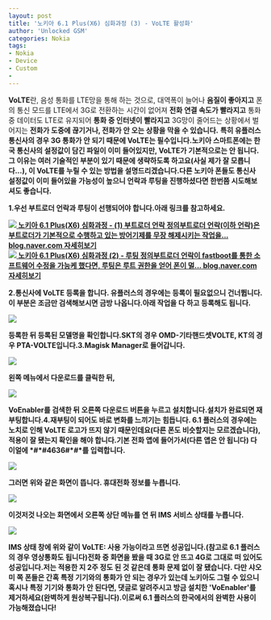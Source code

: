 ```yaml
---
layout: post
title: '노키아 6.1 Plus(X6) 심화과정 (3) - VoLTE 활성화'
author: 'Unlocked GSM'
categories: Nokia
tags:
- Nokia
- Device
- Custom
- 
---
```



<script> location.href='https://cafe.naver.com/develoid/824188' ; </script>

<div>
 <p><b>VoLTE</b>란, 음성 통화를 LTE망을 통해 하는 것으로, 대역폭이 늘어나 <b>음질이 좋아지고</b> 폰의 통신 모드를 LTE에서 3G로 전환하는 시간이 없어져 <b>전화 연결 속도가 빨라지고</b> 통화 중 데이터도 LTE로 유지되어 <b>통화 중 인터넷이 빨라지고</b> 3G망이 줄어드는 상황에서 벌어지는 <b>전화가 도중에 끊기거나, 전화가 안 오는 상황을 막을 수 있습니다.</b> <b>특히 유플러스 통신사의 경우 3G 통화가 안 되기 때문에 VoLTE는 필수입니다.</b><b><b><span>노키아 스마트폰에는 한국 통신사의 설정값이 담긴 파일이 이미 들어있지만, VoLTE가 기본적으로는 안 됩니다. 그 이유는 여러 기술적인 부분이 있기 때문에 생략하도록 하고요(사실 제가 잘 모릅니다...), 이 VoLTE를 누릴 수 있는 방법을 설명드리겠습니다.</span><span><b></span><span>다른 노키아 폰들도 통신사 설정값이 이미 들어있을 가능성이 높으니 언락과 루팅을 진행하셨다면 한번쯤 시도해보셔도 좋습니다.</span></p>
</div>
<div>
 <div>
  <div></div>
 </div>
</div>
<div>
 <p><span>1.<b></span><span>우선 </span><span><b>부트로더 언락</b></span><span>과 </span><span><b>루팅</b></span><span>이 선행되어야 합니다.<b></span><span>아래 링크를 참고하세요.</span></p>
</div>
<div>
 <a href="https://blog.naver.com/PostView.nhn?blogId=kevin110419&amp;logNo=221357047293&amp;redirect=Dlog"> <span> <span> <img src="https://dthumb-phinf.pstatic.net/?src=%22http%3A%2F%2Fdthumb.phinf.naver.net%2F%3Fsrc%3D%2522https%253A%252F%252Fblogthumb.pstatic.net%252FMjAxODA5MTFfMjYz%252FMDAxNTM2NjU3NjM0OTUw.UBMMF-RZWJMAa9Tw9fSGj2i9zUov_tcFygho7hu45Pcg.WfJ5bl8GmxowqyfzL_L2HWsYyZhhma_0AmkUEuJacmYg.PNG.kevin110419%252F%2525C4%2525B8%2525C3%2525B31.PNG%253Ftype%253Dw2%2522%26amp%3Btype%3Dff120%22&amp;type=cafe_wa740"> </span> <span> <span>노키아 6.1 Plus(X6) 심화과정 - (1) 부트로더 언락</span> <span>정의부트로더 언락(이하 언락)은 부트로더가 기본적으로 수행하고 있는 방어기제를 무장 해제시키는 작업을...</span> <span>blog.naver.com</span> </span> <span></span> </span> <span>자세히보기</span> </a>
</div>
<div>
 <a href="https://blog.naver.com/PostView.nhn?blogId=kevin110419&amp;logNo=221359673024&amp;redirect=Dlog"> <span> <span> <img src="https://dthumb-phinf.pstatic.net/?src=%22http%3A%2F%2Fdthumb.phinf.naver.net%2F%3Fsrc%3D%2522https%253A%252F%252Fblogthumb.pstatic.net%252FMjAxODA5MTVfMTU4%252FMDAxNTM3MDA3NDcwMzcy.bRzLW5T0DOCvcEjB4NC26-hkMxniRyQzchl46C4G3RAg.qvbruQ2sm9yS_shm5XIbt7eQW6VUWUgXO2AH7lIMbeQg.PNG.kevin110419%252FScreenshot_20180911-181615.png%253Ftype%253Dw2%2522%26amp%3Btype%3Dff250_444%22&amp;type=cafe_wa740"> </span> <span> <span>노키아 6.1 Plus(X6) 심화과정 (2) - 루팅</span> <span>정의부트로더 언락이 fastboot를 통한 소프트웨어 수정을 가능케 했다면, 루팅은 루트 권한을 얻어 폰이 멀...</span> <span>blog.naver.com</span> </span> <span></span> </span> <span>자세히보기</span> </a>
</div>
<div>
 <p><span><b></span><span><b></span><span>2.<b></span><span>통신사에 VoLTE 등록을 합니다. </span><span><b>유플러스의 경우에는 등록이 필요없으니 건너뜁니다.</b></span><span><b></span><span>이 부분은 조금만 검색해보시면 금방 나옵니다.<b></span><span>아래 작업을 다 하고 등록해도 됩니다.</span><span><b></span><span></span><span></span></p>
</div>
<div>
 <div>
  <img src="https://dthumb-phinf.pstatic.net/?src=%22https%3A%2F%2Fblogfiles.pstatic.net%2FMjAxODA5MjNfMjQ5%2FMDAxNTM3Njc4MDAyNjIz.Jb3otavpHbymppu33-zpUAXdHxkqhtpVbWkWaU0AT_8g.1i9WOyvPHm5rGYM3UawOH0nVPogVGe95nzu7ZIOGftwg.JPEG.kevin110419%2F1537677995933.jpg%22&amp;type=cafe_wa740">
 </div>
</div>
<div>
 <p><span>등록한 뒤 등록된 모델명을 확인합니다.<b></span><span>SKT의 경우 </span><span><b>OMD-기타핸드셋VOLTE</b></span><span>, KT의 경우 </span><span><b>PTA-VOLTE</b></span><span>입니다.</span><span></span><span><b></span><span><b></span><span><b></span><span>3.<b></span><span>Magisk Manager로 들어갑니다.</span></p>
</div>
<div>
 <div>
  <img src="https://dthumb-phinf.pstatic.net/?src=%22https%3A%2F%2Fblogfiles.pstatic.net%2FMjAxODA5MTlfMTg1%2FMDAxNTM3MzYzOTAxMDU1.pf-dLhxt88JTqFw1DNGiVftn9TuzRFIFosbduB31i5Eg.WBolTE03MV-zleKMMfTljEaTEaewaYVR12p8cK9SweQg.JPEG.kevin110419%2F1537363890142.jpg%22&amp;type=cafe_wa740">
 </div>
</div>
<div>
 <p>왼쪽 메뉴에서 <b>다운로드</b>를 클릭한 뒤,</p>
</div>
<div>
 <div>
  <img src="https://dthumb-phinf.pstatic.net/?src=%22https%3A%2F%2Fblogfiles.pstatic.net%2FMjAxODA5MTlfMjQ3%2FMDAxNTM3MzYzOTAyMTM5.9s8pM_gSiRwMNjK8kzQznGfyrnAnKW5V3T9ZpcBK5BIg.xTRhaJHpf-oHWyGLPiAh2y97OEVtj-3GqRkGfAFT6RIg.JPEG.kevin110419%2F1537363813232.jpg%22&amp;type=cafe_wa740">
 </div>
</div>
<div>
 <p><span><b>VoEnabler</b></span><span>를 검색한 뒤 오른쪽 다운로드 버튼을 누르고 설치합니다.<b></span><span>설치가 완료되면 재부팅합니다.<b></span><span><b></span><span><b></span><span>4.<b></span><span>재부팅이 되어도 바로 변화를 느끼기는 힘듭니다. 6.1 플러스의 경우에는 노치로 인해 VoLTE 로고가 뜨지 않기 때문인데요(다른 폰도 비슷할지는 모르겠습니다), 적용이 잘 됐는지 확인을 해야 합니다.<b></span><span><b></span><span><b>기본 전화 앱</b></span><span>에 들어가서(다른 앱은 안 됩니다) 다이얼에 </span><span><b>*<span>#*</span><span>#4636</span><span>#*</span><span>#*</span></b></span><span>를 입력합니다.</span><span></span><span></span></p>
</div>
<div>
 <div>
  <img src="https://dthumb-phinf.pstatic.net/?src=%22https%3A%2F%2Fblogfiles.pstatic.net%2FMjAxODA5MTlfMjEw%2FMDAxNTM3MzYzOTAzMDY1.PzHqQcPx9xPwUIgDF1dE8y9BqEfX-w2iQrk2G8udibUg.A6fwdubzg7t7nhi5cdIsaNzYmZW9eXJ0-XlUQ6YkENsg.JPEG.kevin110419%2F1537363876167.jpg%22&amp;type=cafe_wa740">
 </div>
</div>
<div>
 <p>그러면 위와 같은 화면이 뜹니다. <b>휴대전화 정보</b>를 누릅니다.</p>
</div>
<div>
 <div>
  <img src="https://dthumb-phinf.pstatic.net/?src=%22https%3A%2F%2Fblogfiles.pstatic.net%2FMjAxODA5MTlfMTE3%2FMDAxNTM3MzYzOTA0MTY1.omjMSWiNeU58r26K-Sb20xfHXT42dDNrCJIQ2a6z-OQg.Dt4i3SplYQwmu8QPaS7xuhzOKsgoJDGVcoh6ektcaTUg.JPEG.kevin110419%2F1537363865186.jpg%22&amp;type=cafe_wa740">
 </div>
</div>
<div>
 <p>이것저것 나오는 화면에서 오른쪽 상단 메뉴를 연 뒤 <b>IMS 서비스 상태</b>를 누릅니다.</p>
</div>
<div>
 <div>
  <img src="https://dthumb-phinf.pstatic.net/?src=%22https%3A%2F%2Fblogfiles.pstatic.net%2FMjAxODA5MTlfMjAz%2FMDAxNTM3MzYzOTA1Mjcw.8x_SZaUnIT2T5IhVMYPjCPnO_sRZj9X69TA2F-JDuM4g.GKzF8YW5tTmtMQALyM-a-Qbfw0334c8mHTo_ZvIGNEog.JPEG.kevin110419%2F1537363849423.jpg%22&amp;type=cafe_wa740">
 </div>
</div>
<div>
 <p><span>IMS 상태 창에 위와 같이 </span><span><b>VoLTE: 사용 가능</b></span><span>이라고 뜨면 성공입니다.<b></span><span>(참고로 6.1 플러스의 경우 영상통화도 됩니다)<b></span><span><b></span><span>전화 중 화면을 봤을 때 3G로 안 뜨고 </span><span><b>4G</b></span><span>로 그대로 떠 있어도 성공입니다.<b></span><span><b></span><span><b></span><span>저는 적용한 지 2주 정도 된 것 같은데 통화 문제 없이 잘 됐습니다. 다만 샤오미 쪽 폰들은 간혹 특정 기기와의 통화가 안 되는 경우가 있는데 노키아도 그럴 수 있으니 혹시나 특정 기기와 통화가 안 된다면, 댓글로 알려주시고 방금 설치한 'VoEnabler'를 제거하세요(완벽하게 원상복구됩니다).<b></span><span><b></span><span><b>이로써 6.1 플러스의 한국에서의 완벽한 사용</b></span><span><b>이 가능해졌습니다!</b></span></p>
</div>
